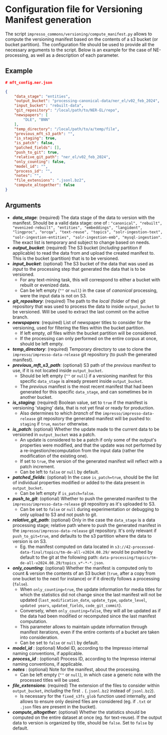 # Configuration file for Versioning Manifest generation

The script `impresso_commons/versioning/compute_manifest.py` allows to compute the versioning manifest
based on the contents of a s3 bucket (or bucket partition).
The configuration file should be used to provide all the necessary arguments to the script.
Below is an example for the case of NE-processing, as well as a description of each parameter.

## Example

```json
# mft_config.ner.json

{
    "data_stage": "entities",
    "output_bucket": "processing-canonical-data/ner_el/v02_feb_2024",
    "input_bucket": "rebuilt-data",
    "git_repository": "/local/path/to/NER-EL/repo",
    "newspapers": [
        "DLE", "BNN"
    ],
    "temp_directory": "/local/path/to/a/temp/file",
    "previous_mft_s3_path": "",
    "is_staging": true,
    "is_patch": false,
    "patched_fields": [],
    "push_to_git": true,
    "relative_git_path": "ner_el/v02_feb_2024",
    "only_counting": false,
    "model_id": "",
    "process_id": "",
    "notes": "",
    "file_extensions": ".jsonl.bz2",
    "compute_altogether": false
}
```

## Arguments

- __*data_stage*__: (required) The data stage of the data to version with the manifest. Should be a valid data stage: one of : ```"canonical", "rebuilt", "evenized-rebuilt", "entities", "embeddings", "langident", "lingproc", "orcqa", "text-reuse", "topics", "solr-ingestion-text", "solr-ingestion-entities", "solr-ingestion-emb", "mysql-ingestion"```. The exact list is temporary and subject to change based on needs.
- __*output_bucket*__: (required) The S3 bucket (*including* partition if applicable) to read the data from and upload the created manifest to. This is the bucket (partition) that is to be versioned.
- __*input_bucket*__: (optional) The S3 bucket of the data that was used as *input* to the processing step that generated the data that is to be versioned.
  - For any text-mining task, this will correspond to either a bucket with rebuilt or evenized data.
  - Can be left empty (`""` or `null`) in the case of *canonical* processing, were the input data is not on S3.
- __*git_repository*__: (required) The path to the *local* (folder of the) git repository that was used to process the data to inside `output_bucket` to be versioned. Will be used to extract the last commit on the active branch.
- __*newspapers*__: (required) List of newspaper titles to consider for  the versioning, used for filtering the files within the bucket partition.
  - If left empty, *all* files within the bucket partition will be considered.
  - If the processing can only performed on the entire corpus at once, should be left empty.
- __*temp_directory*__: (required) Temporary directory to use to clone the `impresso/impresso-data-release` git repository (to push the generated manifest).
- __*previous_mft_s3_path*__: (optional) S3 path of the *previous* manifest to use, if it is not located inside `output_bucket`.
  - Should be left empty (`""` or `null`) if a versioning manifest for this specific `data_stage` is already present inside `output_bucket`.
  - The *previous* manifest is the most recent manifest that had been generated for this specific `data_stage`, and can sometimes be in another bucket.
- __*is_staging*__: (required) Boolean value, set to `true` if the manifest is versioning 'staging' data, that is not yet final or ready for production.
  - Also determines to which *branch* of the `impresso/impresso-data-release` git repository the generated manifest will be pushed to: `staging` if `true`, `master` otherwise.
- __*is_patch*__: (optional) Whether the update made to the current data to be versioned in `output_bucket` was a patch.
  - An update is considered to be a patch if only some of the output's properties were modified, and that the update was not performed by a re-ingestion/recomputation from the input data (rather the modification of the existing one).
  - If set to `true`, the version of the generated manifest will reflect with a patch increment.
  - Can be left to `false` or `null` by default.
- __*patched_fields*__: (optional) In the case `is_patch=true`, should be the list of individual properties modified or added to the data present in `output_bucket`.
  - Can be left empty if `is_patch=false`.
- __*push_to_git*__: (optional) Whether to push the generated manifest to the `impresso/impresso-data-release` git repository as it's uploaded to S3.
  - Can be set to `false` or `null` during experimentation or debugging to only upload to S3 and not push to git.
- __*relative_git_path*__: (optional) Only in the case the `data_stage` is a data processing stage; relative path where to push the generated manifest in the `impresso/impresso-data-release` git repository. It's only relevant if `push_to_git=true`, and defaults to the s3 partition where the data to version is on S3. 
  - Eg. the manifest computed on data located in `s3://42-processed-data-final/topics/tm-de-all-v2024.08.29/` would be pushed by default to the git at the following path: `data-processing/topics/tm-de-all-v2024.08.29/topics_v*-*-*.json`.
- __*only_counting*__: (optional) Whether the manifest is computed only to count & version the contents of an S3 bucket (`true`, after a copy from one bucket to the next for instance) or if it directly follows a processing (`false`). 
  - When `only_counting=true`, the update information for media titles for which the statistics did not change since the last manifest will not be updated (`last_modification_date`, `update_type`, `update_level`, `updated years`, `updated_fields`, `code_git_commit`).
  - Conversely, when `only_counting=false`, they will all be updated as if the data had been modified or recomputed since the last manifest computation.
  - This parameter allows to maintain update information through manifest iterations, even if the entire contents of a bucket are taken into consideration.
  - Can be set to `false` or `null` by default.
- __*model_id*__ : (optional) Model ID, according to the Impresso internal naming conventions, if applicable.
- __*process_id*__ : (optional) Process ID, according to the Impresso internal naming conventions, if applicable.
- __*notes*__ : (optional) Note for the manifest, about the processing.
  - Can be left empty (`""` or `null`), in which case a generic note with the processed titles will be used.
- __*file_extensions*__: (required) The extension of the files to consider within `output_bucket`, *including* the first `.` (`.jsonl.bz2` instead of `jsonl.bz2`).
  - Is necessary for the `fixed_s3fs_glob` function used internally, and allows to ensure only desired files are considered (eg. if `.txt` or `.json` files are present in the bucket).
- __*compute_altogether*__: (optional) Whether the statistics should be computed on the entire dataset at once (eg. for text-reuse). If the output data to version is organized by title, should be `false`. Set to `false` by default.